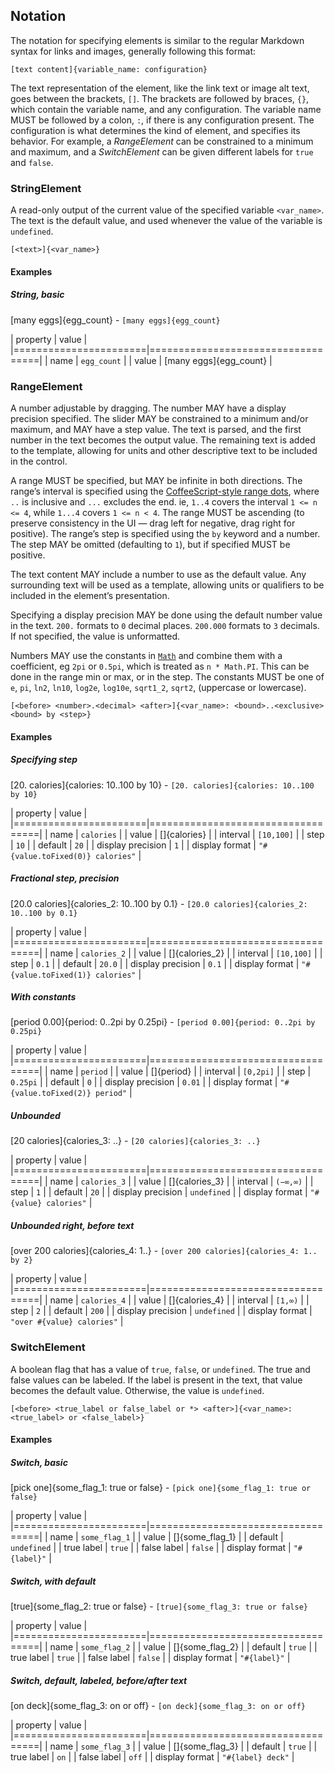
## Notation

The notation for specifying elements is similar to the regular Markdown syntax for links and images, generally following this format:

`[text content]{variable_name: configuration}`

The text representation of the element, like the link text or image alt text, goes between the brackets, `[]`. The brackets are followed by braces, `{}`, which contain the variable name, and any configuration. The variable name MUST be followed by a colon, `:`, if there is any configuration present. The configuration is what determines the kind of element, and specifies its behavior. For example, a *RangeElement* can be constrained to a minimum and maximum, and a *SwitchElement* can be given different labels for `true` and `false`.



### StringElement

A read-only output of the current value of the specified variable `<var_name>`. The text is the default value, and used whenever the value of the variable is `undefined`.

`[<text>]{<var_name>}`


#### Examples

##### String, basic

[many eggs]{egg_count} - `[many eggs]{egg_count}`

| property              | value                             |
|=======================|===================================|
| name                  | `egg_count`                       |
| value                 | [many eggs]{egg_count}            |



### RangeElement

A number adjustable by dragging. The number MAY have a display precision specified. The slider MAY be constrained to a minimum and/or maximum, and MAY have a step value. The text is parsed, and the first number in the text becomes the output value. The remaining text is added to the template, allowing for units and other descriptive text to be included in the control.

A range MUST be specified, but MAY be infinite in both directions. The range’s interval is specified using the [CoffeeScript-style range dots](http://coffeescript.org/#loops), where `..` is inclusive and `...` excludes the end. ie, `1..4` covers the interval `1 <= n <= 4`, while `1...4` covers `1 <= n < 4`. The range MUST be ascending (to preserve consistency in the UI — drag left for negative, drag right for positive). The range’s step is specified using the `by` keyword and a number. The step MAY be omitted (defaulting to `1`), but if specified MUST be positive.

The text content MAY include a number to use as the default value. Any surrounding text will be used as a template, allowing units or qualifiers to be included in the element’s presentation.

Specifying a display precision MAY be done using the default number value in the text. `200.` formats to `0` decimal places. `200.000` formats to `3` decimals. If not specified, the value is unformatted.

Numbers MAY use the constants in [`Math`](https://developer.mozilla.org/en-US/docs/JavaScript/Reference/Global_Objects/Math) and combine them with a coefficient, eg `2pi` or `0.5pi`, which is treated as `n * Math.PI`. This can be done in the range min or max, or in the step. The constants MUST be one of `e`, `pi`, `ln2`, `ln10`, `log2e`, `log10e`, `sqrt1_2`, `sqrt2`, (uppercase or lowercase).

`[<before> <number>.<decimal> <after>]{<var_name>: <bound>..<exclusive><bound> by <step>}`

#### Examples

##### Specifying step

[20. calories]{calories: 10..100 by 10} - `[20. calories]{calories: 10..100 by 10}`

| property              | value                             |
|=======================|===================================|
| name                  | `calories`                        |
| value                 | []{calories}                      |
| interval              | `[10,100]`                        |
| step                  | `10`                              |
| default               | `20`                              |
| display precision     | `1`                               |
| display format        | `"#{value.toFixed(0)} calories"`  |

##### Fractional step, precision

[20.0 calories]{calories_2: 10..100 by 0.1} - `[20.0 calories]{calories_2: 10..100 by 0.1}`

| property              | value                             |
|=======================|===================================|
| name                  | `calories_2`                      |
| value                 | []{calories_2}                    |
| interval              | `[10,100]`                        |
| step                  | `0.1`                             |
| default               | `20.0`                            |
| display precision     | `0.1`                             |
| display format        | `"#{value.toFixed(1)} calories"`  |

##### With constants

[period 0.00]{period: 0..2pi by 0.25pi} - `[period 0.00]{period: 0..2pi by 0.25pi}`

| property              | value                             |
|=======================|===================================|
| name                  | `period`                          |
| value                 | []{period}                        |
| interval              | `[0,2pi]`                         |
| step                  | `0.25pi`                          |
| default               | `0`                               |
| display precision     | `0.01`                            |
| display format        | `"#{value.toFixed(2)} period"`    |

##### Unbounded

[20 calories]{calories_3: ..} - `[20 calories]{calories_3: ..}`

| property              | value                             |
|=======================|===================================|
| name                  | `calories_3`                      |
| value                 | []{calories_3}                    |
| interval              | `(−∞,∞)`                          |
| step                  | `1`                               |
| default               | `20`                              |
| display precision     | `undefined`                       |
| display format        | `"#{value} calories"`             |

##### Unbounded right, before text

[over 200 calories]{calories_4: 1..} - `[over 200 calories]{calories_4: 1.. by 2}`

| property              | value                             |
|=======================|===================================|
| name                  | `calories_4`                      |
| value                 | []{calories_4}                    |
| interval              | `[1,∞)`                           |
| step                  | `2`                               |
| default               | `200`                             |
| display precision     | `undefined`                       |
| display format        | `"over #{value} calories"`        |



### SwitchElement

A boolean flag that has a value of `true`, `false`, or `undefined`. The true and false values can be labeled. If the label is present in the text, that value becomes the default value. Otherwise, the value is `undefined`. 

`[<before> <true_label or false_label or *> <after>]{<var_name>: <true_label> or <false_label>}`

#### Examples

##### Switch, basic

[pick one]{some_flag_1: true or false} - `[pick one]{some_flag_1: true or false}`

| property              | value                             |
|=======================|===================================|
| name                  | `some_flag_1`                     |
| value                 | []{some_flag_1}                   |
| default               | `undefined`                       |
| true label            | `true`                            |
| false label           | `false`                           |
| display format        | `"#{label}"`                      |

##### Switch, with default

[true]{some_flag_2: true or false} - `[true]{some_flag_3: true or false}`

| property              | value                             |
|=======================|===================================|
| name                  | `some_flag_2`                     |
| value                 | []{some_flag_2}                   |
| default               | `true`                            |
| true label            | `true`                            |
| false label           | `false`                           |
| display format        | `"#{label}"`                      |

##### Switch, default, labeled, before/after text

[on deck]{some_flag_3: on or off} - `[on deck]{some_flag_3: on or off}`

| property              | value                             |
|=======================|===================================|
| name                  | `some_flag_3`                     |
| value                 | []{some_flag_3}                   |
| default               | `true`                            |
| true label            | `on`                              |
| false label           | `off`                             |
| display format        | `"#{label} deck"`                 |



